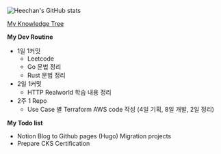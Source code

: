 <!-- <img src="https://s3.ap-northeast-2.amazonaws.com/mustit-ux/img/front/bi/main_logo.svg" alt="mustit"> -->


![Heechan's GitHub stats](https://github-readme-stats.vercel.app/api?username=heechankim&show_icons=true&theme=transparent)

[My Knowledge Tree](https://github.com/heechankim/MyKnowledgeTree)


**My Dev Routine**

- 1일 1커밋
  - Leetcode 
  - Go 문법 정리
  - Rust 문법 정리
- 2일 1커밋
  - HTTP Realworld 학습 내용 정리
- 2주 1 Repo
  - Use Case 별 Terraform AWS code 작성 (4일 기획, 8일 개발, 2일 정리)

**My Todo list**

- Notion Blog to Github pages (Hugo) Migration projects
- Prepare CKS Certification
